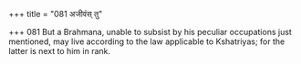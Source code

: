 +++
title = "081 अजीवंस् तु"

+++
081	But a Brahmana, unable to subsist by his peculiar occupations just mentioned, may live according to the law applicable to Kshatriyas; for the latter is next to him in rank.